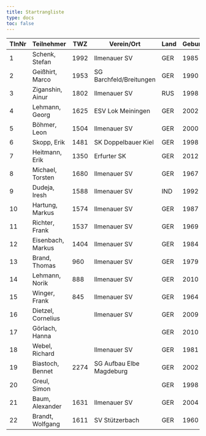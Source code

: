 ```yaml
---
title: Startrangliste   
type: docs
toc: false
---
```


| TlnNr | Teilnehmer       | TWZ  | Verein/Ort                  | Land | Geburt |
|-------|------------------|------|-----------------------------|------|--------|
| 1     | Schenk, Stefan   | 1992 | Ilmenauer SV                | GER  | 1985   |
| 2     | Geißhirt, Marco  | 1953 | SG Barchfeld/Breitungen     | GER  | 1990   |
| 3     | Ziganshin, Ainur | 1802 | Ilmenauer SV                | RUS  | 1998   |
| 4     | Lehmann, Georg   | 1625 | ESV Lok Meiningen           | GER  | 2002   |
| 5     | Böhmer, Leon     | 1504 | Ilmenauer SV                | GER  | 2000   |
| 6     | Skopp, Erik      | 1481 | SK Doppelbauer Kiel         | GER  | 1998   |
| 7     | Heitmann, Erik   | 1350 | Erfurter SK                 | GER  | 2012   |
| 8     | Michael, Torsten | 1680 | Ilmenauer SV                | GER  | 1967   |
| 9     | Dudeja, Iresh    | 1588 | Ilmenauer SV                | IND  | 1992   |
| 10    | Hartung, Markus  | 1574 | Ilmenauer SV                | GER  | 1987   |
| 11    | Richter, Frank   | 1537 | Ilmenauer SV                | GER  | 1969   |
| 12    | Eisenbach, Markus| 1404 | Ilmenauer SV                | GER  | 1984   |
| 13    | Brand, Thomas    | 960  | Ilmenauer SV                | GER  | 1979   |
| 14    | Lehmann, Norik   | 888  | Ilmenauer SV                | GER  | 2010   |
| 15    | Winger, Frank    | 845  | Ilmenauer SV                | GER  | 1964   |
| 16    | Dietzel, Cornelius|     | Ilmenauer SV                | GER  | 2009   |
| 17    | Görlach, Hanna   |      |                             | GER  | 2010   |
| 18    | Webel, Richard   |      | Ilmenauer SV                | GER  | 1981   |
| 19    | Biastoch, Bennet | 2274 | SG Aufbau Elbe Magdeburg    | GER  | 2002   |
| 20    | Greul, Simon     |      |                             | GER  | 1998   |
| 21    | Baum, Alexander  | 1631 | Ilmenauer SV                | GER  | 2004   |
| 22    | Brandt, Wolfgang | 1611 | SV Stützerbach              | GER  | 1960   |

